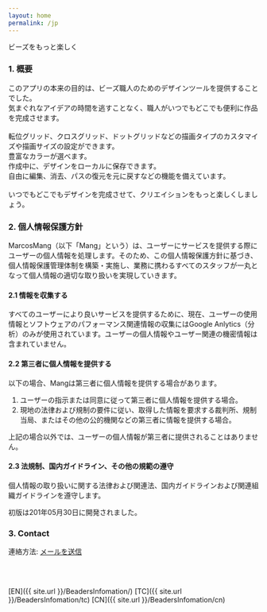 ```yaml
---
layout: home
permalink: /jp
---
```


ビーズをもっと楽しく

<!--#### 快速索引

- <a href="#summary">概要</a>
- <a href="#guide">使用教程</a>
- <a href="#privacy">隐私政策</a>
- <a href="#contact">联系我们</a>
- <a href="#notice">通知</a>-->

<h3 id="summary">1. 概要
</h3>

このアプリの本来の目的は、ビーズ職人のためのデザインツールを提供することでした。<br>
気まぐれなアイデアの時間を逃すことなく、職人がいつでもどこでも便利に作品を完成させます。<br>
<br>
転位グリッド、クロスグリッド、ドットグリッドなどの描画タイプのカスタマイズや描画サイズの設定ができます。<br>
豊富なカラーが選べます。<br>
作成中に、デザインをローカルに保存できます。<br>
自由に編集、消去、パスの復元を元に戻すなどの機能を備えています。<br>
<br>
いつでもどこでもデザインを完成させて、クリエイションをもっと楽しくしましょう。

<!--
<h3 id="guide">使用教程
</h3>

#### 1. 笔记本的创建和配置

1. 通过本地CSV文件导入
2. 
#### 2. 练习开始
-->

<h3 id="privacy">2. 個人情報保護方針
</h3>

MarcosMang（以下「Mang」という）は、ユーザーにサービスを提供する際にユーザーの個人情報を処理します。そのため、この個人情報保護方針に基づき、個人情報保護管理体制を構築・実施し、業務に携わるすべてのスタッフが一丸となって個人情報の適切な取り扱いを実現していきます。

#### 2.1 情報を収集する
すべてのユーザーにより良いサービスを提供するために、現在、ユーザーの使用情報とソフトウェアのパフォーマンス関連情報の収集にはGoogle Anlytics（分析）のみが使用されています。ユーザーの個人情報やユーザー関連の機密情報は含まれていません。

#### 2.2 第三者に個人情報を提供する
以下の場合、Mangは第三者に個人情報を提供する場合があります。

1. ユーザーの指示または同意に従って第三者に個人情報を提供する場合。
2. 現地の法律および規制の要件に従い、取得した情報を要求する裁判所、規制当局、またはその他の公的機関などの第三者に情報を提供する場合。

上記の場合以外では、ユーザーの個人情報が第三者に提供されることはありません。

#### 2.3 法規制、国内ガイドライン、その他の規範の遵守
個人情報の取り扱いに関する法律および関連法、国内ガイドラインおよび関連組織ガイドラインを遵守します。

初版は201年05月30日に開発されました。

<h3 id="contact">3. Contact
</h3>

連絡方法: <a href="mailto:lingfengmarskey@gmail.com?subject=Beaders アドバイザリー">メールを送信</a>

<br>
<br>

[EN]({{ site.url }}/BeadersInfomation/)
[TC]({{ site.url }}/BeadersInfomation/tc)
[CN]({{ site.url }}/BeadersInfomation/cn)

<!--<h3 id="notice">4. 通知
</h3>
-->
<!--<h5 id="qa">常见问题</h5>
>  csv文件的格式要求?
> > 文件格式要求如下
-->
